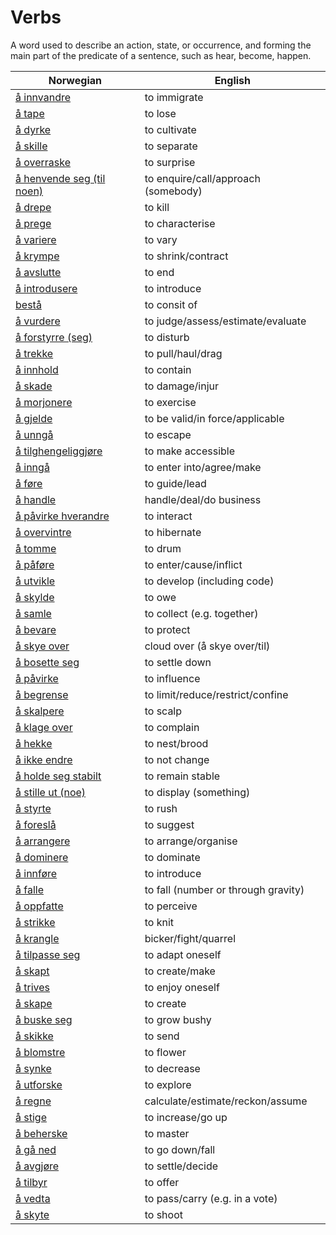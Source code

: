 # Verbs

A word used to describe an action, state, or occurrence, and forming the main part of the predicate of a sentence, such as hear, become, happen.

| Norwegian | English |
| --- | --- |
| [å innvandre](https://www.ordnett.no/search?language=no&phrase=å%20innvandre) | to immigrate |
| [å tape](https://www.ordnett.no/search?language=no&phrase=å%20tape) | to lose |
| [å dyrke](https://www.ordnett.no/search?language=no&phrase=å%20dyrke) | to cultivate |
| [å skille](https://www.ordnett.no/search?language=no&phrase=å%20skille) | to separate |
| [å overraske](https://www.ordnett.no/search?language=no&phrase=å%20overraske) | to surprise |
| [å henvende seg (til noen)](https://www.ordnett.no/search?language=no&phrase=å%20henvende%20seg%20(til%20noen)) | to enquire/call/approach (somebody) |
| [å drepe](https://www.ordnett.no/search?language=no&phrase=å%20drepe) | to kill |
| [å prege](https://www.ordnett.no/search?language=no&phrase=å%20prege) | to characterise |
| [å variere](https://www.ordnett.no/search?language=no&phrase=å%20variere) | to vary |
| [å krympe](https://www.ordnett.no/search?language=no&phrase=å%20krympe) | to shrink/contract |
| [å avslutte](https://www.ordnett.no/search?language=no&phrase=å%20avslutte) | to end |
| [å introdusere](https://www.ordnett.no/search?language=no&phrase=å%20introdusere) | to introduce |
| [bestå](https://www.ordnett.no/search?language=no&phrase=bestå) | to consit of |
| [å vurdere](https://www.ordnett.no/search?language=no&phrase=å%20vurdere) | to judge/assess/estimate/evaluate |
| [å forstyrre (seg)](https://www.ordnett.no/search?language=no&phrase=å%20forstyrre%20(seg)) | to disturb |
| [å trekke](https://www.ordnett.no/search?language=no&phrase=å%20trekke) | to pull/haul/drag |
| [å innhold](https://www.ordnett.no/search?language=no&phrase=å%20innhold) | to contain |
| [å skade](https://www.ordnett.no/search?language=no&phrase=å%20skade) | to damage/injur |
| [å morjonere](https://www.ordnett.no/search?language=no&phrase=å%20morjonere) | to exercise |
| [å gjelde](https://www.ordnett.no/search?language=no&phrase=å%20gjelde) | to be valid/in force/applicable |
| [å unngå](https://www.ordnett.no/search?language=no&phrase=å%20unngå) | to escape |
| [å tilghengeliggjøre](https://www.ordnett.no/search?language=no&phrase=å%20tilghengeliggjøre) | to make accessible |
| [å inngå](https://www.ordnett.no/search?language=no&phrase=å%20inngå) | to enter into/agree/make |
| [å føre](https://www.ordnett.no/search?language=no&phrase=å%20føre) | to guide/lead |
| [å handle](https://www.ordnett.no/search?language=no&phrase=å%20handle) | handle/deal/do business |
| [å påvirke hverandre](https://www.ordnett.no/search?language=no&phrase=å%20påvirke%20hverandre) | to interact |
| [å overvintre](https://www.ordnett.no/search?language=no&phrase=å%20overvintre) | to hibernate |
| [å tomme](https://www.ordnett.no/search?language=no&phrase=å%20tomme) | to drum |
| [å påføre](https://www.ordnett.no/search?language=no&phrase=å%20påføre) | to enter/cause/inflict |
| [å utvikle](https://www.ordnett.no/search?language=no&phrase=å%20utvikle) | to develop (including code) |
| [å skylde](https://www.ordnett.no/search?language=no&phrase=å%20skylde) | to owe |
| [å samle](https://www.ordnett.no/search?language=no&phrase=å%20samle) | to collect (e.g. together) |
| [å bevare](https://www.ordnett.no/search?language=no&phrase=å%20bevare) | to protect |
| [å skye over](https://www.ordnett.no/search?language=no&phrase=å%20skye%20over) | cloud over (å skye over/til) |
| [å bosette seg](https://www.ordnett.no/search?language=no&phrase=å%20bosette%20seg) | to settle down |
| [å påvirke](https://www.ordnett.no/search?language=no&phrase=å%20påvirke) | to influence |
| [å begrense](https://www.ordnett.no/search?language=no&phrase=å%20begrense) | to limit/reduce/restrict/confine |
| [å skalpere](https://www.ordnett.no/search?language=no&phrase=å%20skalpere) | to scalp |
| [å klage over](https://www.ordnett.no/search?language=no&phrase=å%20klage%20over) | to complain |
| [å hekke](https://www.ordnett.no/search?language=no&phrase=å%20hekke) | to nest/brood |
| [å ikke endre](https://www.ordnett.no/search?language=no&phrase=å%20ikke%20endre) | to not change |
| [å holde seg stabilt](https://www.ordnett.no/search?language=no&phrase=å%20holde%20seg%20stabilt) | to remain stable |
| [å stille ut (noe)](https://www.ordnett.no/search?language=no&phrase=å%20stille%20ut%20(noe)) | to display (something) |
| [å styrte](https://www.ordnett.no/search?language=no&phrase=å%20styrte) | to rush |
| [å foreslå](https://www.ordnett.no/search?language=no&phrase=å%20foreslå) | to suggest |
| [å arrangere](https://www.ordnett.no/search?language=no&phrase=å%20arrangere) | to arrange/organise |
| [å dominere](https://www.ordnett.no/search?language=no&phrase=å%20dominere) | to dominate |
| [å innføre](https://www.ordnett.no/search?language=no&phrase=å%20innføre) | to introduce |
| [å falle](https://www.ordnett.no/search?language=no&phrase=å%20falle) | to fall (number or through gravity) |
| [å oppfatte](https://www.ordnett.no/search?language=no&phrase=å%20oppfatte) | to perceive |
| [å strikke](https://www.ordnett.no/search?language=no&phrase=å%20strikke) | to knit |
| [å krangle](https://www.ordnett.no/search?language=no&phrase=å%20krangle) | bicker/fight/quarrel |
| [å tilpasse seg](https://www.ordnett.no/search?language=no&phrase=å%20tilpasse%20seg) | to adapt oneself |
| [å skapt](https://www.ordnett.no/search?language=no&phrase=å%20skapt) | to create/make |
| [å trives](https://www.ordnett.no/search?language=no&phrase=å%20trives) | to enjoy oneself |
| [å skape](https://www.ordnett.no/search?language=no&phrase=å%20skape) | to create |
| [å buske seg](https://www.ordnett.no/search?language=no&phrase=å%20buske%20seg) | to grow bushy |
| [å skikke](https://www.ordnett.no/search?language=no&phrase=å%20skikke) | to send |
| [å blomstre](https://www.ordnett.no/search?language=no&phrase=å%20blomstre) | to flower |
| [å synke](https://www.ordnett.no/search?language=no&phrase=å%20synke) | to decrease |
| [å utforske](https://www.ordnett.no/search?language=no&phrase=å%20utforske) | to explore |
| [å regne](https://www.ordnett.no/search?language=no&phrase=å%20regne) | calculate/estimate/reckon/assume |
| [å stige](https://www.ordnett.no/search?language=no&phrase=å%20stige) | to increase/go up |
| [å beherske](https://www.ordnett.no/search?language=no&phrase=å%20beherske) | to master |
| [å gå ned](https://www.ordnett.no/search?language=no&phrase=å%20gå%20ned) | to go down/fall |
| [å avgjøre](https://www.ordnett.no/search?language=no&phrase=å%20avgjøre) | to settle/decide |
| [å tilbyr](https://www.ordnett.no/search?language=no&phrase=å%20tilbyr) | to offer |
| [å vedta](https://www.ordnett.no/search?language=no&phrase=å%20vedta) | to pass/carry (e.g. in a vote) |
| [å skyte](https://www.ordnett.no/search?language=no&phrase=å%20skyte) | to shoot |

